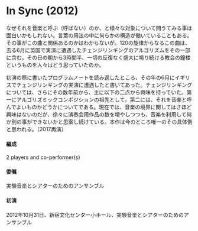 # In Sync (2012)

なぜそれを音楽と呼ぶ（呼ばない）のか、と様々な対象について問うてみる事は面白いかもしれない。言葉の用法の中に何らかの構造が働いていることもある。その事がこの曲と関係あるのかはわからないが。120の旋律からなるこの曲は、去る6月に英国で実演に遭遇したチェンジリンギングのアルゴリズムをその一部に含む。その日の朝から3時間半、一切の反復なく盛大に鳴り続ける教会の鐘楼というものを人々はどう思っていたのか。

初演の際に書いたプログラムノートを読み返したところ、その年の6月にイギリスでチェンジリンギングの実演に遭遇したと書いてあった。チェンジリンギングについては、さらにその数年前から、主に以下の二点から興味を持っていた。第一にアルゴリズミックコンポジションの祖先として。第二には、それを音楽と呼んでよいものかどうかについてである。現在では、音楽の境界に関してはさほど興味はないのだが、徐々に演奏会用作品の数を増やしつつも、音楽を利用して何か別の事ができないかと思案し続けている。本作は今のところ唯一のその具体例と思われる。（2017再演）

#### 編成
2 players and co-performer(s)
#### 委嘱
実験音楽とシアターのためのアンサンブル
#### 初演
2012年10月31日、新宿文化センター小ホール、実験音楽とシアターのためのアンサンブル
